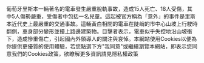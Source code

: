 葡萄牙里斯本一輛著名的電車發生嚴重脫軌事故，造成15人死亡、18人受傷，其中5人傷勢嚴重，受傷者中包括一名兒童。這起被官方稱為「意外」的事件是里斯本近代史上最嚴重的交通事故。這輛黃白相間的電車在陡峭的市中心山坡上行駛時翻側，車身部分變形並撞上路邊建築物。目擊者表示，電車似乎失控地沿山坡衝下，造成慘重傷亡，引起國內外領導人的關注與哀悼。本網站使用Cookies以便為你提供更優質的使用體驗，若您點選下方"我同意"或繼續瀏覽本網站，即表示您同意我們的Cookies政策，欲瞭解更多資訊請見隱私權政策